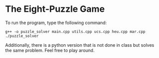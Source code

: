 # The Eight-Puzzle Game

To run the program, type the following command:

```
g++ -o puzzle_solver main.cpp utils.cpp ucs.cpp heu.cpp mar.cpp
./puzzle_solver
```

Additionally, there is a python version that is not done in class but solves the same problem. Feel free to play around.